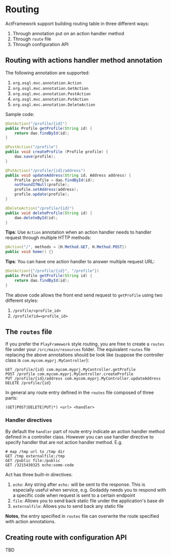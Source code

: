 # Routing

ActFramework support building routing table in three different ways:

1. Through annotation put on an action handler method
1. Through `route` file
1. Through configuration API

## Routing with actions handler method annotation

The following annotation are supported:

1. `org.osgl.mvc.annotation.Action`
1. `org.osgl.mvc.annotation.GetAction`
1. `org.osgl.mvc.annotation.PostAction`
1. `org.osgl.mvc.annotation.PutAction`
1. `org.osgl.mvc.annotation.DeleteAction`

Sample code:

```java
@GetAction("/profile/{id}")
public Profile getProfile(String id) {
    return dao.findById(id);
}

@PostAction("/profile")
public void createProfile (Profile profile) {
    dao.save(profile);
}

@PutAction("/profile/{id}/address")
public void updateAddress(String id, Address address) {
    Profile profile = dao.findById(id);
    notFoundIfNull(profile);
    profile.setAddress(address);
    profile.update(profile);
}

@DeleteAction("/profile/{id}")
public void deleteProfile(String id) {
    dao.deleteById(id);
}
```

**Tips**: Use `Action` annotation when an action handler needs to handler request through multiple HTTP methods:

```java
@Action("/", methods = {H.Method.GET, H.Method.POST})
public void home() {}
```

**Tips**: You can have one action handler to answer multiple request URL:

```java
@GetAction({"/profile/{id}", "/profile"})
public Profile getProfile(String id) {
    return dao.findById(id);
}
```

The above code allows the front end send request to `getProfile` using two different styles:

1. `/profile/<profile_id>`
2. `/profile?id=<profile_id>`

## The `routes` file

If you prefer the `PlayFramework` style routing, you are free to create a `routes` file under your `/src/main/resources` folder. The equivalent `routes` file replacing the above annotations should be look like (suppose the controller class is `com.mycom.myprj.MyController`):

```
GET /profile/{id} com.mycom.myprj.MyController.getProfile
POST /profile com.mycom.myprj.MyController.createProfile
PUT /profile/{id}/address com.mycom.myprj.MyController.updateAddress
DELETE /profile/{id}
```

In general any route entry defined in the `routes` file composed of three parts:

```
(GET|POST|DELETE|PUT|*) <url> <handler>
```

### Handler directives

By default the `handler` part of route entry indicate an action handler method defined in a controller class. However you can use handler directive to specify handler that are not action handler method. E.g.

```
# map /tmp url to /tmp dir
GET /tmp externalfile:/tmp
GET /public file:/public
GET /3215430325 echo:some-code
```

Act has three built-in directives:

1. `echo`: Any string after `echo:` will be sent to the response. This is especially useful when service, e.g. Godaddy needs you to respond with a specific code when request is sent to a certain endpoint
1. `file`: Allows you to send back static file under the application's base dir
1. `externalfile`: Allows you to send back any static file

**Notes**, the entry specified in `routes` file can overwrite the route specified with action annotations.

## Creating route with configuration API

TBD